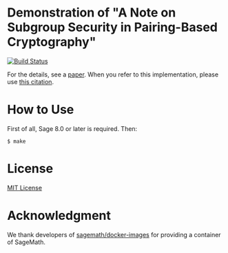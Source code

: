 # Demonstration of "A Note on Subgroup Security in Pairing-Based Cryptography"

[![Build Status](https://travis-ci.org/tell/note-on-subgroup-security.svg?branch=master)](https://travis-ci.org/tell/note-on-subgroup-security/)

For the details, see a [paper](https://doi.org/10.1145/3197507.3197514).
When you refer to this implementation, please use [this citation](https://dblp.uni-trier.de/rec/bibtex/conf/ccs/Teruya18).

# How to Use

First of all, Sage 8.0 or later is required. Then:

```
$ make
```

# License

[MIT License](https://opensource.org/licenses/MIT)

# Acknowledgment

We thank developers of [sagemath/docker-images](https://github.com/sagemath/docker-images) for providing a container of SageMath.

